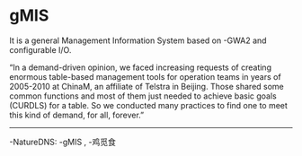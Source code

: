 # gMIS

It is a general Management Information System based on -GWA2 and configurable I/O.

“In a demand-driven opinion, we faced increasing requests of creating enormous table-based management tools for operation teams in years of 2005-2010 at ChinaM, an affiliate of Telstra  in Beijing. Those shared some common functions and most of them just needed to achieve basic goals (CURDLS) for a table. So we conducted many practices to find one to meet this kind of demand, for all, forever.”

----
-NatureDNS: -gMIS , -鸡觅食

